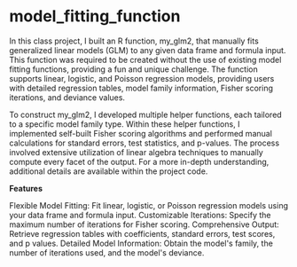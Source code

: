 # model_fitting_function

In this class project, I built an R function, my_glm2, that manually fits generalized linear models (GLM) to any given data frame and formula input. This function was required to be created without the use of existing model fitting functions, providing a fun and unique challenge. The function supports linear, logistic, and Poisson regression models, providing users with detailed regression tables, model family information, Fisher scoring iterations, and deviance values.

To construct my_glm2, I developed multiple helper functions, each tailored to a specific model family type. Within these helper functions, I implemented self-built Fisher scoring algorithms and performed manual calculations for standard errors, test statistics, and p-values. The process involved extensive utilization of linear algebra techniques to manually compute every facet of the output. For a more in-depth understanding, additional details are available within the project code.

**Features**

Flexible Model Fitting: Fit linear, logistic, or Poisson regression models using your data frame and formula input.
Customizable Iterations: Specify the maximum number of iterations for Fisher scoring.
Comprehensive Output: Retrieve regression tables with coefficients, standard errors, test scores, and p values.
Detailed Model Information: Obtain the model's family, the number of iterations used, and the model's deviance.
